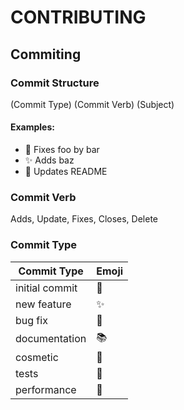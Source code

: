 # CONTRIBUTING

## Commiting

### Commit Structure

(Commit Type) (Commit Verb) (Subject)

#### Examples:

+ :bug: Fixes foo by bar  
+ :sparkles: Adds baz
+ :lipstick: Updates README

### Commit Verb

Adds, Update, Fixes, Closes, Delete

### Commit Type

Commit Type     | Emoji   
----------      | -------   
initial commit  | :tada:    
new feature     | :sparkles:
bug fix         | :bug:
documentation   | :books:
cosmetic        | :lipstick:
tests           | :wrench:
performance     | :racehorse:
